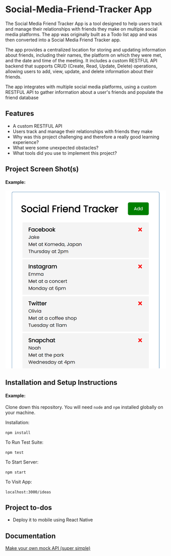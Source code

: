 # Social-Media-Friend-Tracker App

The Social Media Friend Tracker App is a tool designed to help users track and manage their relationships with friends they make on multiple social media platforms. The app was originally built as a Todo list app and was then converted into a Social Media Friend Tracker app.

The app provides a centralized location for storing and updating information about friends, including their names, the platform on which they were met, and the date and time of the meeting. It includes a custom RESTFUL API backend that supports CRUD (Create, Read, Update, Delete) operations, allowing users to add, view, update, and delete information about their friends.

The app integrates with multiple social media platforms, using a custom RESTFUL API to gather information about a user's friends and populate the friend database

## Features

  - A custom RESTFUL API 
  - Users track and manage their relationships with friends they make
  - Why was this project challenging and therefore a really good learning experience?
  - What were some unexpected obstacles?
  - What tools did you use to implement this project?
  
## Project Screen Shot(s)

#### Example:   

![](images/FriendTracker.PNG)


## Installation and Setup Instructions

#### Example:  

Clone down this repository. You will need `node` and `npm` installed globally on your machine.  

Installation:

`npm install`  

To Run Test Suite:  

`npm test`  

To Start Server:

`npm start`  

To Visit App:

`localhost:3000/ideas`  

## Project to-dos

  - Deploy it to mobile using React Native
  
 ## Documentation
 <a href="https://www.youtube.com/watch?v=FLnxgSZ0DG4&ab_channel=CodewithAniaKub%C3%B3w">Make your own mock API (super simple)</a>
